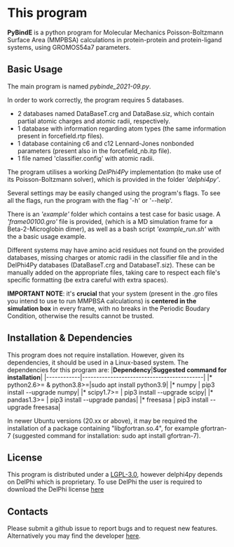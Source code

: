 # This program

**PyBindE** is a python program for Molecular Mechanics Poisson-Boltzmann Surface Area (MMPBSA) calculations in protein-protein and protein-ligand systems, using GROMOS54a7 parameters.

## Basic Usage

The main program is named _pybinde_2021-09.py_.

In order to work correctly, the program requires 5 databases.

- 2 databases named DataBaseT.crg and DataBase.siz, which contain partial atomic charges and atomic radii, respectively.
- 1 database with information regarding atom types (the same information present in forcefield.rtp files).
- 1 database containing c6 and c12 Lennard-Jones nonbonded parameters (present also in the forcefield_nb.itp file).
- 1 file named 'classifier.config' with atomic radii.

The program utilises a working _DelPhi4Py_ implementation (to make use of its Poisson-Boltzmann solver), which is provided in the folder _'delphi4py'_.

Several settings may be easily changed using the program's flags. To see all the flags, run the program with the flag '-h' or '--help'.

There is an _'example'_ folder which contains a test case for basic usage. A _'frame00100.gro'_ file is provided, (which is a MD simulation frame for a Beta-2-Microglobin dimer), as well as a bash script _'example_run.sh'_ with the a basic usage example.

Different systems may have amino acid residues not found on the provided databases, missing charges or atomic radii in the classifier file and in the DelPhi4Py databases (DataBaseT.crg and DatabaseT.siz). These can be manually added on the appropriate files, taking care to respect each file's specific formatting (be extra careful with extra spaces).

**IMPORTANT NOTE**: it's **crucial** that your system (present in the .gro files you intend to use to run MMPBSA calculations) is **centered in the simulation box** in every frame, with no breaks in the Periodic Boudary Condition, otherwise the results cannot be trusted.

## Installation & Dependencies

This program does not require installation. However, given its dependencies, it should be used in a Linux-based system.
The dependencies for this program are:
|**Dependency**|**Suggested command for installation**|
|------------|-------------------------------------------|
|* python2.6>= & python3.8>=|sudo apt install python3.9|
|* numpy | pip3 install --upgrade numpy|
|* scipy1.7>= | pip3 install --upgrade scipy|
|* pandas1.3>= | pip3 install --upgrade pandas|
|* freesasa | pip3 install --upgrade freesasa|

In newer Ubuntu versions (20.xx or above), it may be required the installation of a package containing "libgfortran.so.4", for example gfortran-7 (suggested command for installation: sudo apt install gfortran-7).

## License

This program is distributed under a [LGPL-3.0](./LICENSE), however delphi4py depends on
DelPhi which is proprietary. To use DelPhi the user is required to
download the DelPhi license
[here](https://honiglab.c2b2.columbia.edu/software/cgi-bin/software.pl?input=DelPhi)

## Contacts

Please submit a github issue to report bugs and to request new features.
Alternatively you may find the developer [here](mailto:jnvitorino@fc.ul.pt).

